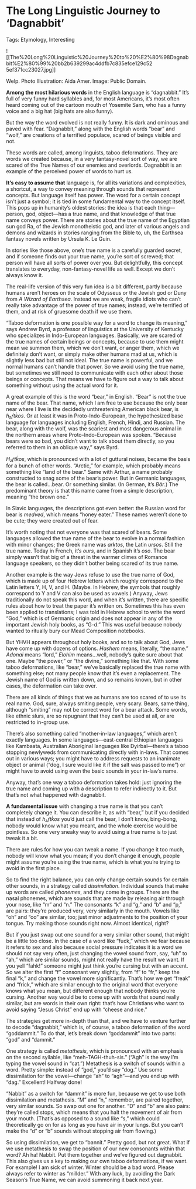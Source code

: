 # The Long Linguistic Journey to ‘Dagnabbit’

Tags: Etymology, Interesting

![[The%20Long%20Linguistic%20Journey%20to%20%E2%80%98Dagnabbit%E2%80%99%20bb2b639299ac4ddfb7c835efce129c52 5ef371cc23027.jpg]]

Welp. Photo Illustration: Aida Amer. Image: Public Domain.

**Among the most hilarious words** in the English language is “dagnabbit.” It’s full of very funny hard syllables and, for most Americans, it’s most often heard coming out of the cartoon mouth of Yosemite Sam, who has a funny voice and a big hat (big hats are also funny).

But the way the word evolved is not really funny. It is dark and ominous and paved with fear. “Dagnabbit,” along with the English words “bear” and “wolf,” are creations of a terrified populace, scared of beings visible and not.

These words are called, among linguists, taboo deformations. They are words we created because, in a very fantasy-novel sort of way, we are scared of the True Names of our enemies and overlords. Dagnabbit is an example of the perceived power of words to hurt us.

**It’s easy to assume that** language is, for all its variations and complexities, a shortcut, a way to convey meaning through sounds that represent concepts. But language itself has power. The word for a certain concept isn’t just a symbol; it is tied in some fundamental way to the concept itself. This pops up in humanity’s oldest stories: the idea is that each thing—person, god, object—has a true name, and that knowledge of that true name conveys power. There are stories about the true name of the Egyptian sun god Ra, of the Jewish monotheistic god, and later of various angels and demons and wizards in stories ranging from the Bible to, uh, the Earthsea fantasy novels written by Ursula K. Le Guin.

In stories like those above, one’s true name is a carefully guarded secret, and if someone finds out your true name, you’re sort of screwed; that person will have all sorts of power over you. But delightfully, this concept translates to everyday, non-fantasy-novel life as well. Except we don’t always know it.

The real-life version of this very fun idea is a bit different, partly because humans aren’t heroes on the scale of Odysseus or the Jewish god or Duny from *A Wizard of Earthsea*. Instead we are weak, fragile idiots who can’t really take advantage of the power of true names; instead, we’re terrified of them, and at risk of gruesome death if we use them.

“Taboo deformation is one possible way for a word to change its meaning,” says Andrew Byrd, a professor of linguistics at the University of Kentucky who specializes in Indo-European languages. Basically, we are scared of the true names of certain beings or concepts, because to use them might mean we summon them, which we don’t want, or anger them, which we definitely don’t want, or simply make other humans mad at us, which is slightly less bad but still not ideal. The true name is powerful, and we normal humans can’t handle that power. So we avoid using the true name, but sometimes we still need to communicate with each other about those beings or concepts. That means we have to figure out a way to talk about something without using the actual word for it.

A great example of this is the word “bear,” in English. “Bear” is not the true name of the bear. That name, which I am free to use because the only bear near where I live is the decidedly unthreatening American black bear, is *h₂ŕ̥tḱos*. Or at least it was in Proto-Indo-European, the hypothesized base language for languages including English, French, Hindi, and Russian. The bear, along with the wolf, was the scariest and most dangerous animal in the northern areas where Proto-Indo-European was spoken. “Because bears were so bad, you didn’t want to talk about them directly, so you referred to them in an oblique way,” says Byrd.

*H₂ŕ̥tḱos*, which is pronounced with a lot of guttural noises, became the basis for a bunch of other words. “Arctic,” for example, which probably means something like “land of the bear.” Same with Arthur, a name probably constructed to snag some of the bear’s power. But in Germanic languages, the bear is called…bear. Or something similar. (In German, it’s *Bär*.) The predominant theory is that this name came from a simple description, meaning “the brown one.”

In Slavic languages, the descriptions got even better: the Russian word for bear is *medved*, which means “honey eater.” These names weren’t done to be cute; they were created out of fear.

It’s worth noting that not everyone was that scared of bears. Some languages allowed the true name of the bear to evolve in a normal fashion with minor changes; the Greek name was *arktos*, the Latin *ursos*. Still the true name. Today in French, it’s *ours*, and in Spanish it’s *oso*. The bear simply wasn’t that big of a threat in the warmer climes of Romance language speakers, so they didn’t bother being scared of its true name.

Another example is the way Jews refuse to use the true name of God, which is made up of four Hebrew letters which roughly correspond to the Latin letters Y, H, V, and H. (Maybe. In Hebrew, the symbols that roughly correspond to Y and V can also be used as vowels.) Anyway, Jews traditionally do not speak this word, and when it’s written, there are specific rules about how to treat the paper it’s written on. Sometimes this has even been applied to translations; I was told in Hebrew school to write the word “God,” which is of Germanic origin and does not appear in any of the important Jewish holy books, as “G-d.” This was useful because nobody wanted to ritually bury our Mead Composition notebooks.

But YHVH appears throughout holy books, and so to talk about God, Jews have come up with dozens of options. *Hashem* means, literally, “the name.” *Adonai* means “lord,” *Elohim* means…well, nobody’s quite sure about that one. Maybe “the power,” or “the divine,” something like that. With some taboo deformations, like “bear,” we’ve basically replaced the true name with something else; not many people know that it’s even a replacement. The Jewish name of God is written down, and so remains known, but in other cases, the deformation can take over.

There are all kinds of things that we as humans are too scared of to use its real name. God, sure, always smiting people, very scary. Bears, same thing, although “smiting” may not be correct word for a bear attack. Some words, like ethnic slurs, are so repugnant that they can’t be used at all, or are restricted to in-group use.

There’s also something called “mother-in-law languages,” which aren’t exactly languages. In some languages—east-central Ethiopian languages like Kambaata, Australian Aboriginal languages like Dyirbal—there’s a taboo stopping newlyweds from communicating directly with in-laws. That comes out in various ways; you might have to address requests to an inanimate object or animal (“dog, I sure would like it if the salt was passed to me”) or might have to avoid using even the basic sounds in your in-law’s name.

Anyway, that’s one way a taboo deformation takes hold: just ignoring the true name and coming up with a description to refer indirectly to it. But that’s not what happened with dagnabbit.

**A fundamental issue** with changing a true name is that you can’t completely change it. You can describe it, as with “bear,” but if you decided that instead of *h₂ŕ̥tḱos* you’d just call the bear, I don’t know, bing-bong, nobody would know what you meant, and the whole exercise would be pointless. So one very sneaky way to avoid using a true name is to just tweak it a bit.

There are rules for how you can tweak a name. If you change it too much, nobody will know what you mean; if you don’t change it enough, people might assume you’re using the true name, which is what you’re trying to avoid in the first place.

So to find the right balance, you can only change certain sounds for certain other sounds, in a strategy called *dissimilation*. Individual sounds that make up words are called *phonemes*, and they come in groups. There are the nasal phonemes, which are sounds that are made by releasing air through your nose, like “m” and “n.” The consonants “k” and “g,” and “b” and “p,” are pairs: they’re produced very, very similarly in the mouth. Vowels like “oh” and “oo” are similar, too; just minor adjustments to the position of your tongue. Try making those sounds right now. Almost identical, right?

But if you just swap out one sound for a very similar other sound, that might be a little too close. In the case of a word like “fuck,” which we fear because it refers to sex and also because social pressure indicates it is a word we should not say very often, just changing the vowel sound from, say, “uh” to “ah,” which are similar sounds, might not really have the result we want. If you yell “fahk!” someone might just think you’re cursing but with an accent. So we alter the first “f” consonant very slightly, from “f” to “fr,” keep the final “k,” and change the vowel more significantly. That’s how we get “freak” and “frick,” which are similar enough to the original word that everyone knows what you mean, but different enough that nobody thinks you’re cursing. Another way would be to come up with words that sound really similar, but are words in their own right: that’s how Christians who want to avoid saying “Jesus Christ” end up with “cheese and rice.”

The strategies get more in-depth than that, and we have to venture further to decode “dagnabbit,” which is, of course, a taboo deformation of the word “goddammit.” To do that, let’s break down “goddammit” into two parts: “god” and “dammit.”

One strategy is called *metathesis*, which is pronounced with an emphasis on the second syllable, like “meh-TAGH-thuh-sis.” (“Agh” is the way I’m typing the vowel sound in “cat.”) Metathesis is a switch of sounds within a word. Pretty simple: instead of “god,” you’d say “dog.” Use some dissimilation for the vowel—change “ah” to “agh”—and you end up with “dag.” Excellent! Halfway done!

“Nabbit” as a switch for “dammit” is more fun, because we get to use both dissimilation and metathesis. “M” and “n,” remember, are paired together, very similar sounds. So swap out one for another. “D” and “b” are also pairs: they’re called stops, which means that you halt the movement of air from your mouth. (That’s as opposed to a sound like “s,” which could theoretically go on for as long as you have air in your lungs. But you can’t make the “d” or “b” sounds without stopping air from flowing.)

So using dissimilation, we get to “bannit.” Pretty good, but not great. What if we use metathesis to swap the position of our new consonants within that word? Ah ha! Nabbit. Put them together and we’ve figured out dagnabbit. This also gives us a key to making our own taboo deformations, if we want. For example! I am sick of winter. Winter should be a bad word. Please always refer to winter as “millder.” With any luck, by avoiding the Dark Season’s True Name, we can avoid summoning it back next year.
